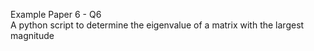 Example Paper 6 - Q6 <br />
A python script to determine the eigenvalue of a matrix with the largest magnitude
